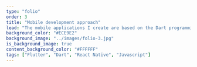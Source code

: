 ```yaml
---
type: "folio"
order: 3
title: "Mobile development approach"
lead: "The mobile applications I create are based on the Dart programming language. Using the Flutter framework, thereby creating one application for both Android and IOS. In addition, if needed, it can also be created on Javascript based on React Native."
background_color: "#ECE9E2"
background_image: "../images/folio-3.jpg"
is_background_image: true
content_background_color: "#FFFFFF"
tags: ["Flutter", "Dart", "React Native", "Javascript"]
---
```

